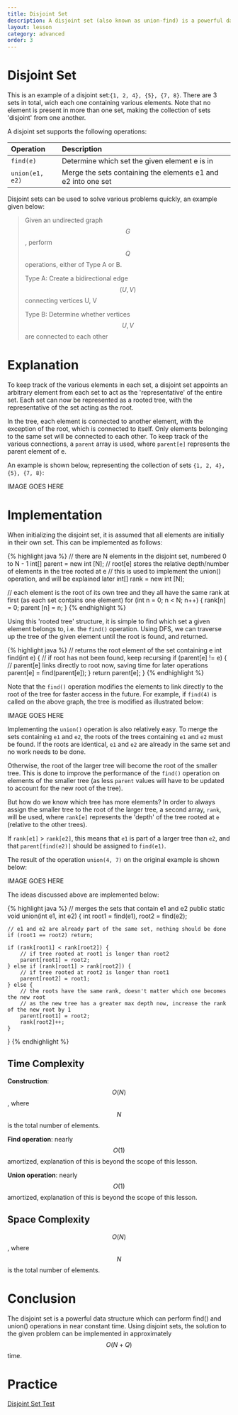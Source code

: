 ```yaml
---
title: Disjoint Set
description: A disjoint set (also known as union-find) is a powerful data structure which represents a collection of sets, each containing a number of items.
layout: lesson
category: advanced
order: 3
---
```


# Disjoint Set
This is an example of a disjoint set:`{1, 2, 4}, {5}, {7, 8}`. There are 3 sets in total, wich each one containing various elements. Note that no element is present in more than one set, making the collection of sets 'disjoint' from one another.

A disjoint set supports the following operations:

| Operation       | Description                                                   |
|:----------------|:--------------------------------------------------------------|
| `find(e)`       | Determine which set the given element e is in                 |
| `union(e1, e2)` | Merge the sets containing the elements e1 and e2 into one set |

Disjoint sets can be used to solve various problems quickly, an example given below:

>Given an undirected graph $$G$$, perform $$Q$$ operations, either of Type A or B.
>
>Type A: Create a bidirectional edge $$(U,V)$$ connecting vertices U, V
>
>Type B: Determine whether vertices $$U,V$$ are connected to each other

# Explanation

To keep track of the various elements in each set, a disjoint set appoints an arbitrary element from each set to act as the 'representative' of the entire set. Each set can now be represented as a rooted tree, with the representative of the set acting as the root.

In the tree, each element is connected to another element, with the exception of the root, which is connected to itself. Only elements belonging to the same set will be connected to each other. To keep track of the various connections, a `parent` array is used, where `parent[e]` represents the parent element of e.

An example is shown below, representing the collection of sets `{1, 2, 4}, {5}, {7, 8}`:

IMAGE GOES HERE

# Implementation

When initializing the disjoint set, it is assumed that all elements are initially in their own set. This can be implemented as follows:

{% highlight java %}
// there are N elements in the disjoint set, numbered 0 to N - 1
int[] parent = new int [N];
// root[e] stores the relative depth/number of elements in the tree rooted at e
// this is used to implement the union() operation, and will be explained later
int[] rank = new int [N];

// each element is the root of its own tree and they all have the same rank at first (as each set contains one element)
for (int n = 0; n < N; n++) {
    rank[n] = 0;
    parent [n] = n;
}
{% endhighlight %}

Using this 'rooted tree' structure, it is simple to find which set a given element belongs to, i.e. the `find()` operation. Using DFS, we can traverse up the tree of the given element until the root is found, and returned.

{% highlight java %}
// returns the root element of the set containing e
int find(int e) {
    // if root has not been found, keep recursing
    if (parent[e] != e) {
        // parent[e] links directly to root now, saving time for later operations
        parent[e] = find(parent[e]);
    }
    return parent[e];
}
{% endhighlight %}

Note that the `find()` operation modifies the elements to link directly to the root of the tree for faster access in the future. For example, if `find(4)` is called on the above graph, the tree is modified as illustrated below:

IMAGE GOES HERE

Implementing the `union()` operation is also relatively easy. To merge the sets containing `e1` and `e2`, the roots of the trees containing `e1` and `e2` must be found. If the roots are identical, `e1` and `e2` are already in the same set and no work needs to be done.

Otherwise, the root of the larger tree will become the root of the smaller tree. This is done to improve the performance of the `find()` operation on elements of the smaller tree (as less `parent` values will have to be updated to account for the new root of the tree).

But how do we know which tree has more elements? In order to always assign the smaller tree to the root of the larger tree, a second array, `rank`, will be used, where `rank[e]` represents the 'depth' of the tree rooted at `e` (relative to the other trees).

If `rank[e1]` > `rank[e2]`, this means that `e1` is part of a larger tree than `e2`, and that `parent[find(e2)]` should be assigned to `find(e1)`.

The result of the operation `union(4, 7)` on the original example is shown below:

IMAGE GOES HERE

The ideas discussed above are implemented below:

{% highlight java %}
// merges the sets that contain e1 and e2
public static void union(int e1, int e2) {
    int root1 = find(e1), root2 = find(e2);

    // e1 and e2 are already part of the same set, nothing should be done
    if (root1 == root2) return;
    
    if (rank[root1] < rank[root2]) {
        // if tree rooted at root1 is longer than root2
        parent[root1] = root2;
    } else if (rank[root1] > rank[root2]) {
        // if tree rooted at root2 is longer than root1
        parent[root2] = root1;
    } else {
        // the roots have the same rank, doesn't matter which one becomes the new root
        // as the new tree has a greater max depth now, increase the rank of the new root by 1
        parent[root1] = root2;
        rank[root2]++;
    }
}
{% endhighlight %}

## Time Complexity
**Construction**: $$O(N)$$, where $$N$$ is the total number of elements.

**Find operation**: nearly $$O(1)$$ amortized, explanation of this is beyond the scope of this lesson.

**Union operation**: nearly $$O(1)$$ amortized, explanation of this is beyond the scope of this lesson.

## Space Complexity
$$O(N)$$, where $$N$$ is the total number of elements.

# Conclusion
The disjoint set is a powerful data structure which can perform find() and union() operations in near constant time. Using disjoint sets, the solution to the given problem can be implemented in approximately $$O(N+Q)$$ time.

# Practice
[Disjoint Set Test](https://dmoj.ca/problem/ds2)